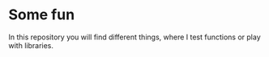 # Some fun

In this repository you will find different things, where I test functions or play with libraries.
